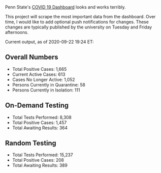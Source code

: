 Penn State's [COVID 19 Dashboard](https://app.powerbi.com/view?r=eyJrIjoiMDFhMzI2YzQtNmQwNC00YjgzLWFjMzAtZmFlNGQyZGZiZGJhIiwidCI6IjdjZjQ4ZDQ1LTNkZGItNDM4OS1hOWMxLWMxMTU1MjZlYjUyZSIsImMiOjF9) looks and works terribly. 

This project will scrape the most important data from the dashboard. Over time, I would like to add optional push notifications for changes. These changes are typically published by the university on Tuesday and Friday afternoons.

Current output, as of 2020-09-22 19:24 ET:

## Overall Numbers
* Total Positive Cases:  1,665
* Current Active Cases:  613
* Cases No Longer Active:  1,052
* Persons Currently in Quarantine:  58
* Persons Currently in Isolation:  111

## On-Demand Testing

* Total Tests Performed:  8,308
* Total Positive Cases:  1,457
* Total Awaiting Results:  364

## Random Testing

* Total Tests Performed:  15,237
* Total Positive Cases:  208
* Total Awaiting Results:  389
